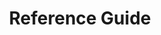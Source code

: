 ---
title: Reference Guide
linkTitle: Reference Guide
description: >
   A Open, Unified, Lightweight, Simpler Containers as a Service (CaaS).
weight: 10
---